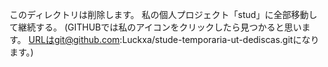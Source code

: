 このディレクトリは削除します。
私の個人プロジェクト「stud」に全部移動して継続する。
(GITHUBでは私のアイコンをクリックしたら見つかると思います。
URLはgit@github.com:Luckxa/stude-temporaria-ut-dediscas.gitになります。)

